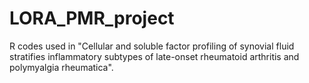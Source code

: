 # LORA_PMR_project
R codes used in "Cellular and soluble factor profiling of synovial fluid stratifies inflammatory subtypes of late-onset rheumatoid arthritis and polymyalgia rheumatica".
